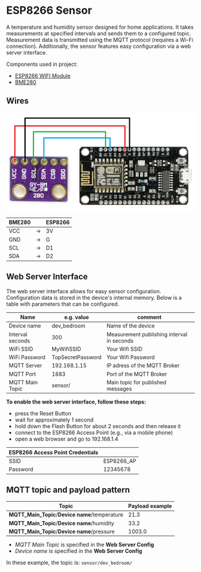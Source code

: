 # ESP8266 Sensor

A temperature and humidity sensor designed for home applications. It takes measurements at specified intervals and sends them to a configured topic. Measurement data is transmitted using the MQTT protocol (requires a Wi-Fi connection). Additionally, the sensor features easy configuration via a web server interface.

Components used in project:

- [ESP8266 WIFI Module](https://botland.com.pl/moduly-wifi-esp8266/8241-modul-wifi-esp8266-nodemcu-v3-5904422300630.html)
- [BME280](https://botland.com.pl/czujniki-cisnienia/11803-bme280-czujnik-wilgotnosci-temperatury-oraz-cisnienia-110kpa-i2cspi-33v-5904422366179.html)

## Wires

![esp8266-sensor-wires](img/esp8266-sensor-wires.png)

| BME280 | | ESP8266 |
|--|--|--|
| VCC | -> | 3V |
| GND | -> | G |
| SCL | -> | D1 |
| SDA | -> | D2 |

## Web Server Interface

The web server interface allows for easy sensor configuration. Configuration data is stored in the device's internal memory. Below is a table with parameters that can be configured.

| Name | e.g. value | comment |
|--|--|--|
| Device name | dev_bedroom | Name of the device |
| Interval seconds | 300 | Measurement publishing interval in seconds |
| WiFi SSID | MyWifiSSID | Your Wifi SSID  |
| WiFi Password | TopSecretPassword | Your Wifi Password |
| MQTT Server | 192.168.1.15 | IP adress of the MQTT Broker |
| MQTT Port | 1883 | Port of the MQTT Broker |
| MQTT Main Topic | sensor/ | Main topic for published messages |

**To enable the web server interface, follow these steps:**

- press the Reset Button
- wait for approximately 1 second
- hold down the Flash Button for about 2 seconds and then release it
- connect to the ESP8266 Access Point (e.g., via a mobile phone)
- open a web browser and go to 192.168.1.4

| ESP8266 Access Point Credentials | |
|--|--|
| SSID | ESP8266_AP |
| Password | 12345678 |

## MQTT topic and payload pattern

| Topic | Payload example |
|--|--|
| **MQTT_Main_Topic**/**Device name**/temperature | 21.3 |
| **MQTT_Main_Topic**/**Device name**/humidity | 33.2 |
| **MQTT_Main_Topic**/**Device name**/pressure | 1003.0 |

- *MQTT Main Topic* is specified in the **Web Server Config**
- *Device name* is specified in the **Web Server Config**

In these example, the topic is: `sensor/dev_bedroom/`
